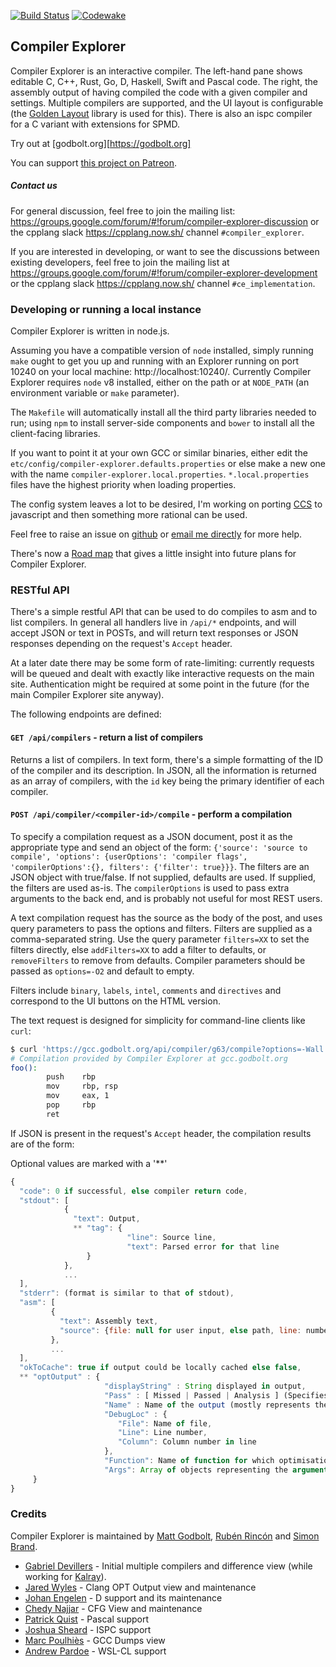 [![Build Status](https://travis-ci.org/mattgodbolt/compiler-explorer.svg?branch=master)](https://travis-ci.org/mattgodbolt/compiler-explorer)
[![Codewake](https://www.codewake.com/badges/ask_question.svg)](https://www.codewake.com/p/compiler-explorer)

Compiler Explorer
------------

Compiler Explorer is an interactive compiler. The left-hand pane shows editable C, C++, Rust, Go, D, Haskell, Swift and Pascal code.
The right, the assembly output of having compiled the code with a given compiler and settings. Multiple compilers are supported, and
the UI layout is configurable (the [Golden Layout](https://www.golden-layout.com/) library is used for this).
There is also an ispc compiler for a C variant with extensions for SPMD.

Try out at [godbolt.org][https://godbolt.org]

You can support [this project on Patreon](https://patreon.com/mattgodbolt).

##### Contact us

For general discussion, feel free to join the mailing list: https://groups.google.com/forum/#!forum/compiler-explorer-discussion or the cpplang slack https://cpplang.now.sh/ channel `#compiler_explorer`.

If you are interested in developing, or want to see the discussions between existing developers, feel free to join the mailing list at https://groups.google.com/forum/#!forum/compiler-explorer-development or the cpplang slack https://cpplang.now.sh/ channel `#ce_implementation`.

### Developing or running a local instance

Compiler Explorer is written in node.js.

Assuming you have a compatible version of `node` installed, simply running `make` ought to get you up and running with an Explorer
running on port 10240 on your local machine: http://localhost:10240/. Currently Compiler Explorer requires `node` v8 installed, either on the path or at `NODE_PATH` (an environment variable or `make` parameter).

The `Makefile` will automatically install all the third party libraries needed to run; using `npm` to install server-side
components and `bower` to install all the client-facing libraries.

If you want to point it at your own GCC or similar binaries, either edit the `etc/config/compiler-explorer.defaults.properties` or else make a new one with the name
`compiler-explorer.local.properties`. `*.local.properties` files have the highest priority when loading properties.

The config system leaves a lot to be desired, I'm working on porting [CCS](https://github.com/hellige/ccs-cpp) to javascript and then something more rational can be used.

Feel free to raise an issue on [github](https://github.com/mattgodbolt/compiler-explorer/issues) or
[email me directly](mailto:matt@godbolt.org) for more help.

There's now a [Road map](Roadmap.md) that gives a little insight into future plans for Compiler Explorer.

### RESTful API

There's a simple restful API that can be used to do compiles to asm and to list compilers. In general
all handlers live in `/api/*` endpoints, and will accept JSON or text in POSTs, and will return text responses
or JSON responses depending on the request's `Accept` header.

At a later date there may be some form of rate-limiting: currently requests will be queued and dealt with
exactly like interactive requests on the main site. Authentication might be required at some point in the
future (for the main Compiler Explorer site anyway).

The following endpoints are defined:

#### `GET /api/compilers` - return a list of compilers

Returns a list of compilers. In text form, there's a simple formatting of the ID of the compiler and its
description. In JSON, all the information is returned as an array of compilers, with the `id` key being the
primary identifier of each compiler.

#### `POST /api/compiler/<compiler-id>/compile` - perform a compilation

To specify a compilation request as a JSON document, post it as the appropriate type and send an object of
the form: `{'source': 'source to compile', 'options': {userOptions': 'compiler flags', 'compilerOptions':{}, filters': {'filter': true}}}`.
The filters are an JSON object with true/false. If not supplied, defaults are used. If supplied, the
filters are used as-is. The `compilerOptions` is used to pass extra arguments to the back end, and is probably
not useful for most REST users. 

A text compilation request has the source as the body of the post, and uses query parameters to pass the
options and filters. Filters are supplied as a comma-separated string. Use the query parameter `filters=XX`
to set the filters directly, else `addFilters=XX` to add a filter to defaults, or `removeFilters` to remove from defaults. Compiler parameters should be passed as `options=-O2` and default to empty.

Filters include `binary`, `labels`, `intel`, `comments` and `directives` and correspond to the UI buttons on
the HTML version.

The text request is designed for simplicity for command-line clients like `curl`:

```bash
$ curl 'https://gcc.godbolt.org/api/compiler/g63/compile?options=-Wall' --data-binary 'int foo() { return 1; }'
# Compilation provided by Compiler Explorer at gcc.godbolt.org
foo():
        push    rbp
        mov     rbp, rsp
        mov     eax, 1
        pop     rbp
        ret
```

If JSON is present in the request's `Accept` header, the compilation results are of the form:

Optional values are marked with a '**'

```javascript
{
  "code": 0 if successful, else compiler return code,
  "stdout": [
            {
              "text": Output,
              ** "tag": {
                          "line": Source line,
                          "text": Parsed error for that line
                 }
            },
            ...
  ],
  "stderr": (format is similar to that of stdout),
  "asm": [
         {
           "text": Assembly text,
           "source": {file: null for user input, else path, line: number} or null if none
         },
         ...
  ],
  "okToCache": true if output could be locally cached else false,
  ** "optOutput" : {
                     "displayString" : String displayed in output,
                     "Pass" : [ Missed | Passed | Analysis ] (Specifies the type of optimisation output),
                     "Name" : Name of the output (mostly represents the reason for the output),
                     "DebugLoc" : {
                        "File": Name of file,
                        "Line": Line number,
                        "Column": Column number in line
                     },
                     "Function": Name of function for which optimisation output is provided,
                     "Args": Array of objects representing the arguments that the optimiser used when trying to optimise
     }
}
```

### Credits

Compiler Explorer is maintained by [Matt Godbolt](http://xania.org), [Rubén Rincón](https://github.com/RabsRincon) and [Simon Brand](https://blog.tartanllama.xyz/).
- [Gabriel Devillers](https://github.com/voxelf) - Initial multiple compilers and difference view (while working for [Kalray](http://www.kalrayinc.com/)).
- [Jared Wyles](https://github.com/jaredwy) - Clang OPT Output view and maintenance
- [Johan Engelen](https://github.com/JohanEngelen) - D support and its maintenance
- [Chedy Najjar](https://github.com/CppChedy) - CFG View and maintenance
- [Patrick Quist](https://github.com/partouf) - Pascal support
- [Joshua Sheard](https://github.com/jsheard) - ISPC support
- [Marc Poulhiès](https://github.com/dkm) - GCC Dumps view
- [Andrew Pardoe](https://github.com/AndrewPardoe) - WSL-CL support